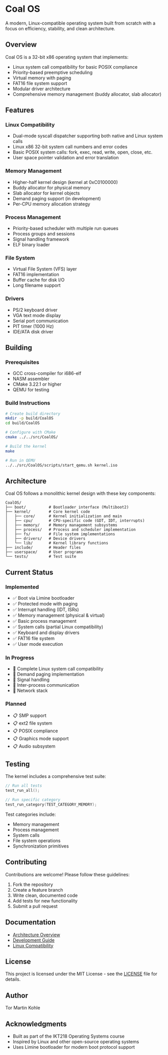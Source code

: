 # Coal OS

A modern, Linux-compatible operating system built from scratch with a focus on efficiency, stability, and clean architecture.

## Overview

Coal OS is a 32-bit x86 operating system that implements:
- Linux system call compatibility for basic POSIX compliance
- Priority-based preemptive scheduling
- Virtual memory with paging
- FAT16 file system support
- Modular driver architecture
- Comprehensive memory management (buddy allocator, slab allocator)

## Features

### Linux Compatibility
- Dual-mode syscall dispatcher supporting both native and Linux system calls
- Linux x86 32-bit system call numbers and error codes
- Basic POSIX system calls: fork, exec, read, write, open, close, etc.
- User space pointer validation and error translation

### Memory Management
- Higher-half kernel design (kernel at 0xC0100000)
- Buddy allocator for physical memory
- Slab allocator for kernel objects
- Demand paging support (in development)
- Per-CPU memory allocation strategy

### Process Management
- Priority-based scheduler with multiple run queues
- Process groups and sessions
- Signal handling framework
- ELF binary loader

### File System
- Virtual File System (VFS) layer
- FAT16 implementation
- Buffer cache for disk I/O
- Long filename support

### Drivers
- PS/2 keyboard driver
- VGA text mode display
- Serial port communication
- PIT timer (1000 Hz)
- IDE/ATA disk driver

## Building

### Prerequisites
- GCC cross-compiler for i686-elf
- NASM assembler
- CMake 3.22.1 or higher
- QEMU for testing

### Build Instructions

```bash
# Create build directory
mkdir -p build/CoalOS
cd build/CoalOS

# Configure with CMake
cmake ../../src/CoalOS/

# Build the kernel
make

# Run in QEMU
../../src/CoalOS/scripts/start_qemu.sh kernel.iso
```

## Architecture

Coal OS follows a monolithic kernel design with these key components:

```
CoalOS/
├── boot/          # Bootloader interface (Multiboot2)
├── kernel/        # Core kernel code
│   ├── core/      # Kernel initialization and main
│   ├── cpu/       # CPU-specific code (GDT, IDT, interrupts)
│   ├── memory/    # Memory management subsystems
│   ├── process/   # Process and scheduler implementation
│   ├── fs/        # File system implementations
│   ├── drivers/   # Device drivers
│   └── lib/       # Kernel library functions
├── include/       # Header files
├── userspace/     # User programs
└── tests/         # Test suite

```

## Current Status

### Implemented
- ✅ Boot via Limine bootloader
- ✅ Protected mode with paging
- ✅ Interrupt handling (IDT, ISRs)
- ✅ Memory management (physical & virtual)
- ✅ Basic process management
- ✅ System calls (partial Linux compatibility)
- ✅ Keyboard and display drivers
- ✅ FAT16 file system
- ✅ User mode execution

### In Progress
- 🚧 Complete Linux system call compatibility
- 🚧 Demand paging implementation
- 🚧 Signal handling
- 🚧 Inter-process communication
- 🚧 Network stack

### Planned
- 📋 SMP support
- 📋 ext2 file system
- 📋 POSIX compliance
- 📋 Graphics mode support
- 📋 Audio subsystem

## Testing

The kernel includes a comprehensive test suite:

```c
// Run all tests
test_run_all();

// Run specific category
test_run_category(TEST_CATEGORY_MEMORY);
```

Test categories include:
- Memory management
- Process management
- System calls
- File system operations
- Synchronization primitives

## Contributing

Contributions are welcome! Please follow these guidelines:

1. Fork the repository
2. Create a feature branch
3. Write clean, documented code
4. Add tests for new functionality
5. Submit a pull request

## Documentation

- [Architecture Overview](docs/ARCHITECTURE.md)
- [Development Guide](docs/DEVELOPMENT.md)
- [Linux Compatibility](docs/linux_compatibility_analysis.md)

## License

This project is licensed under the MIT License - see the [LICENSE](LICENSE) file for details.

## Author

Tor Martin Kohle

## Acknowledgments

- Built as part of the IKT218 Operating Systems course
- Inspired by Linux and other open-source operating systems
- Uses Limine bootloader for modern boot protocol support